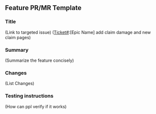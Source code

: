 ## Feature PR/MR Template

### Title
(Link to targeted issue)
([Ticket#](feat):[Epic Name] add claim damage and new claim pages)

### Summary
(Summarize the feature concisely)

### Changes

(List Changes)

### Testing instructions
(How can ppl verify if it works)
